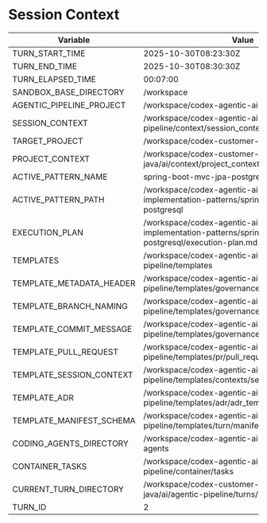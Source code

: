 # Session Context

| Variable | Value |
| --- | --- |
| TURN_START_TIME | 2025-10-30T08:23:30Z |
| TURN_END_TIME | 2025-10-30T08:30:30Z |
| TURN_ELAPSED_TIME | 00:07:00 |
| SANDBOX_BASE_DIRECTORY | /workspace |
| AGENTIC_PIPELINE_PROJECT | /workspace/codex-agentic-ai-pipeline |
| SESSION_CONTEXT | /workspace/codex-agentic-ai-pipeline/agentic-pipeline/context/session_context.md |
| TARGET_PROJECT | /workspace/codex-customer-registration-java |
| PROJECT_CONTEXT | /workspace/codex-customer-registration-java/ai/context/project_context.md |
| ACTIVE_PATTERN_NAME | spring-boot-mvc-jpa-postgresql |
| ACTIVE_PATTERN_PATH | /workspace/codex-agentic-ai-pipeline/application-implementation-patterns/spring-boot-mvc-jpa-postgresql |
| EXECUTION_PLAN | /workspace/codex-agentic-ai-pipeline/application-implementation-patterns/spring-boot-mvc-jpa-postgresql/execution-plan.md |
| TEMPLATES | /workspace/codex-agentic-ai-pipeline/agentic-pipeline/templates |
| TEMPLATE_METADATA_HEADER | /workspace/codex-agentic-ai-pipeline/agentic-pipeline/templates/governance/metadata_header.txt |
| TEMPLATE_BRANCH_NAMING | /workspace/codex-agentic-ai-pipeline/agentic-pipeline/templates/governance/branch_naming.md |
| TEMPLATE_COMMIT_MESSAGE | /workspace/codex-agentic-ai-pipeline/agentic-pipeline/templates/governance/commit_message.md |
| TEMPLATE_PULL_REQUEST | /workspace/codex-agentic-ai-pipeline/agentic-pipeline/templates/pr/pull_request_template.md |
| TEMPLATE_SESSION_CONTEXT | /workspace/codex-agentic-ai-pipeline/agentic-pipeline/templates/contexts/session_context.md |
| TEMPLATE_ADR | /workspace/codex-agentic-ai-pipeline/agentic-pipeline/templates/adr/adr_template.md |
| TEMPLATE_MANIFEST_SCHEMA | /workspace/codex-agentic-ai-pipeline/agentic-pipeline/templates/turn/manifest.schema.json |
| CODING_AGENTS_DIRECTORY | /workspace/codex-agentic-ai-pipeline/coding-agents |
| CONTAINER_TASKS | /workspace/codex-agentic-ai-pipeline/agentic-pipeline/container/tasks |
| CURRENT_TURN_DIRECTORY | /workspace/codex-customer-registration-java/ai/agentic-pipeline/turns/2 |
| TURN_ID | 2 |
